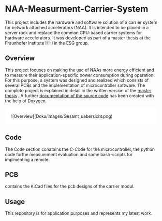 # NAA-Measurment-Carrier-System

This project includes the hardware and software solution of a carrier system for network attached accelerators (NAA). It is intended to be placed in a server rack and replace the common CPU-based carrier systems for hardware accelerators. It was developed as part of a master thesis at the Fraunhofer Institute HHI in the ESG group.


## Overview

This project focuses on making the use of NAAs more energy efficient and to measure their application-specific power consumption during operation. For this purpose, a system was designed and realized which consists of several PCBs and the implementation of microcontroller software. The complete project is explained in detail in the written version of the [master thesis](Doku/MasterThesis_NAA_Mess_TrägerSystem_PaulMamatis.pdf)
. A further [documentation of the source code](Doku/doxygen_out/html/index.html) has been created with the help of Doxygen.
<div style="background-color: white; padding: 20px;">
![Overview](Doku/images/Gesamt_uebersicht.png)

</div>



## Code 
The Code section conatains the C-Code for the microcontroller, the python code forthe measurement evaluation and some bash-scripts for implmenting a remote. 

## PCB
contains the KiCad files for the pcb designs of the carrier modul.

## Usage

This repository is for application purposes and represents my latest work. 
